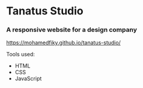 # Tanatus Studio

### A responsive website for a design company

https://mohamedfiky.github.io/tanatus-studio/

Tools used:

  - HTML
  - CSS
  - JavaScript

  
